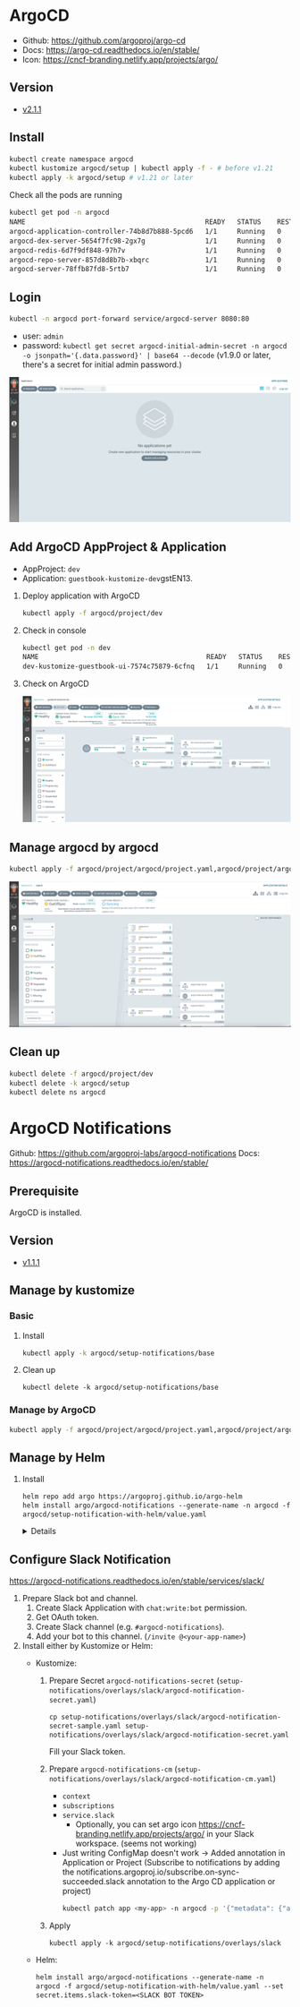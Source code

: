 # ArgoCD

- Github: https://github.com/argoproj/argo-cd
- Docs: https://argo-cd.readthedocs.io/en/stable/
- Icon: https://cncf-branding.netlify.app/projects/argo/

## Version

- [v2.1.1](https://github.com/argoproj/argo-cd/releases/tag/v2.1.1)
## Install

```bash
kubectl create namespace argocd
kubectl kustomize argocd/setup | kubectl apply -f - # before v1.21
kubectl apply -k argocd/setup # v1.21 or later
```

Check all the pods are running

```bash
kubectl get pod -n argocd
NAME                                             READY   STATUS    RESTARTS   AGE
argocd-application-controller-74b8d7b888-5pcd6   1/1     Running   0          45s
argocd-dex-server-5654f7fc98-2gx7g               1/1     Running   0          45s
argocd-redis-6d7f9df848-97h7v                    1/1     Running   0          45s
argocd-repo-server-857d8d8b7b-xbqrc              1/1     Running   0          45s
argocd-server-78ffb87fd8-5rtb7                   1/1     Running   0          45s
```

## Login

```bash
kubectl -n argocd port-forward service/argocd-server 8080:80
```

- user: `admin`
- password: `kubectl get secret argocd-initial-admin-secret -n argocd -o jsonpath='{.data.password}' | base64 --decode` (v1.9.0 or later, there's a secret for initial admin password.)

![](img/argocd.png)

## Add ArgoCD AppProject & Application

- AppProject: `dev`
- Application: `guestbook-kustomize-dev`gstEN13.

1. Deploy application with ArgoCD

    ```bash
    kubectl apply -f argocd/project/dev
    ```

1. Check in console

    ```bash
    kubectl get pod -n dev
    NAME                                          READY   STATUS    RESTARTS   AGE
    dev-kustomize-guestbook-ui-7574c75879-6cfnq   1/1     Running   0          95s
    ```

1. Check on ArgoCD

    ![](img/argocd-guestbook-kustomize-dev.png)

## Manage argocd by argocd

```bash
kubectl apply -f argocd/project/argocd/project.yaml,argocd/project/argocd/app-argocd.yaml
```

![](img/argocd-by-argocd.png)

## Clean up

```bash
kubectl delete -f argocd/project/dev
kubectl delete -k argocd/setup
kubectl delete ns argocd
```

# ArgoCD Notifications

Github: https://github.com/argoproj-labs/argocd-notifications
Docs: https://argocd-notifications.readthedocs.io/en/stable/

## Prerequisite

ArgoCD is installed.

## Version

- [v1.1.1](https://github.com/argoproj-labs/argocd-notifications/releases/tag/v1.1.1)


## Manage by kustomize

### Basic

1. Install

    ```bash
    kubectl apply -k argocd/setup-notifications/base
    ```

1. Clean up

    ```
    kubectl delete -k argocd/setup-notifications/base
    ```

### Manage by ArgoCD


```bash
kubectl apply -f argocd/project/argocd/project.yaml,argocd/project/argocd/app-argocd-notifications.yaml
```

## Manage by Helm

1. Install

    ```
    helm repo add argo https://argoproj.github.io/argo-helm
    helm install argo/argocd-notifications --generate-name -n argocd -f argocd/setup-notification-with-helm/value.yaml
    ```

    <details>

    failed:

    ```
    Error: YAML parse error on argocd-notifications/templates/configmap.yaml: error converting YAML to JSON: yaml: line 15: did not find expected key
    ```

    https://github.com/argoproj/argo-helm/issues/616 → fixed in https://github.com/argoproj-labs/argocd-notifications/pull/315

    </details>

## Configure Slack Notification

https://argocd-notifications.readthedocs.io/en/stable/services/slack/

1. Prepare Slack bot and channel.
    1. Create Slack Application with `chat:write:bot` permission.
    1. Get OAuth token.
    1. Create Slack channel (e.g. `#argocd-notifications`).
    1. Add your bot to this channel. (`/invite @<your-app-name>`)
1. Install either by Kustomize or Helm:
    - Kustomize:
        1. Prepare Secret `argocd-notifications-secret` (`setup-notifications/overlays/slack/argocd-notification-secret.yaml`)
            ```
            cp setup-notifications/overlays/slack/argocd-notification-secret-sample.yaml setup-notifications/overlays/slack/argocd-notification-secret.yaml
            ```

            Fill your Slack token.

        1. Prepare `argocd-notifications-cm` (`setup-notifications/overlays/slack/argocd-notification-cm.yaml`)
            - `context`
            - `subscriptions`
            - `service.slack`
                - Optionally, you can set argo icon https://cncf-branding.netlify.app/projects/argo/ in your Slack workspace. (seems not working)
            - Just writing ConfigMap doesn't work -> Added annotation in Application or Project (Subscribe to notifications by adding the notifications.argoproj.io/subscribe.on-sync-succeeded.slack annotation to the Argo CD application or project)
                ```bash
                kubectl patch app <my-app> -n argocd -p '{"metadata": {"annotations": {"notifications.argoproj.io/subscribe.on-sync-succeeded.slack":"<my-channel>"}}}' --type merge
                ```
        1. Apply
            ```base
            kubectl apply -k argocd/setup-notifications/overlays/slack
            ```
    - Helm:

        ```
        helm install argo/argocd-notifications --generate-name -n argocd -f argocd/setup-notification-with-helm/value.yaml --set secret.items.slack-token=<SLACK BOT TOKEN>
        ```
